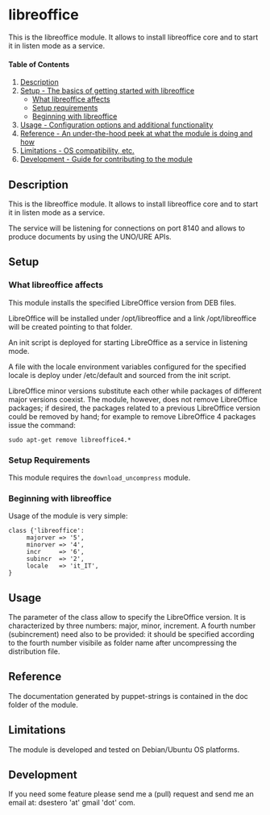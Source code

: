 
# libreoffice

This is the libreoffice module. It allows to install libreoffice core and to start it in listen mode as a service.






#### Table of Contents

1. [Description](#description)
2. [Setup - The basics of getting started with libreoffice](#setup)
    * [What libreoffice affects](#what-libreoffice-affects)
    * [Setup requirements](#setup-requirements)
    * [Beginning with libreoffice](#beginning-with-libreoffice)
3. [Usage - Configuration options and additional functionality](#usage)
4. [Reference - An under-the-hood peek at what the module is doing and how](#reference)
5. [Limitations - OS compatibility, etc.](#limitations)
6. [Development - Guide for contributing to the module](#development)

## Description

This is the libreoffice module. It allows to install libreoffice core and to start it in listen mode as a service.

The service will be listening for connections on port 8140 and allows to produce documents by using the UNO/URE APIs.

## Setup

### What libreoffice affects

This module installs the specified LibreOffice version from DEB files.

LibreOffice will be installed under /opt/libreoffice<MajVer><MinVer> and a link /opt/libreoffice will be created pointing to that folder.

An init script is deployed for starting LibreOffice as a service in listening mode.

A file with the locale environment variables configured for the specified locale is deploy under /etc/default and sourced from the init script.

LibreOffice minor versions substitute each other while packages of different major versions coexist. The module, however, does not remove LibreOffice packages; if desired, the packages related to a previous LibreOffice version could be removed by hand; for example to remove LibreOffice 4 packages issue the command:
```
sudo apt-get remove libreoffice4.*
```

### Setup Requirements

This module requires the `download_uncompress` module.

### Beginning with libreoffice

Usage of the module is very simple:
```
class {'libreoffice':
     majorver => '5',
     minorver => '4',
     incr     => '6',
     subincr  => '2',
     locale   => 'it_IT',
}
```

## Usage

The parameter of the class allow to specify the LibreOffice version. It is characterized by three numbers: major, minor, increment. A fourth number (subincrement) need also to be provided: it should be specified according to the fourth number visibile as folder name after uncompressing the distribution file.

## Reference

The documentation generated by puppet-strings is contained in the doc folder of the module.

## Limitations

The module is developed and tested on Debian/Ubuntu OS platforms.

## Development

If you need some feature please send me a (pull) request and send me an email at: dsestero 'at' gmail 'dot' com.

